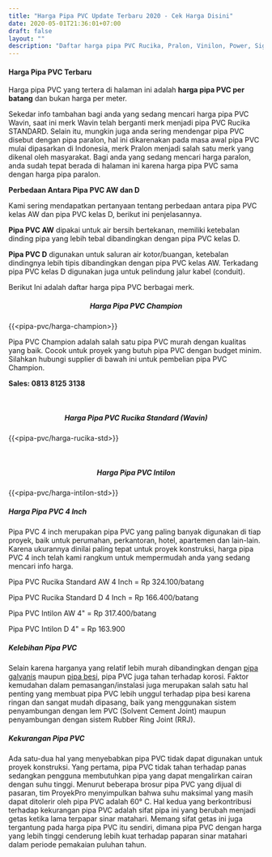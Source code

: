 ```yaml
---
title: "Harga Pipa PVC Update Terbaru 2020 - Cek Harga Disini"
date: 2020-05-01T21:36:01+07:00
draft: false
layout: ""
description: "Daftar harga pipa PVC Rucika, Pralon, Vinilon, Power, Signature, Dll. Temukan dan cek harga pipa PVC terbaru disini."
---
```


#### Harga Pipa PVC Terbaru
 
Harga pipa PVC yang tertera di halaman ini adalah **harga pipa PVC per batang** dan bukan harga per meter.

Sekedar info tambahan bagi anda yang sedang mencari harga pipa PVC Wavin, saat ini merk Wavin telah berganti merk menjadi pipa PVC Rucika STANDARD. Selain itu, mungkin juga anda sering mendengar pipa PVC disebut dengan pipa paralon, hal ini dikarenakan pada masa awal pipa PVC mulai dipasarkan di Indonesia, merk Pralon menjadi salah satu merk yang dikenal oleh masyarakat. Bagi anda yang sedang mencari harga paralon, anda sudah tepat berada di halaman ini karena harga pipa PVC sama dengan harga pipa paralon.

**Perbedaan Antara Pipa PVC AW dan D**

Kami sering mendapatkan pertanyaan tentang perbedaan antara pipa PVC kelas AW dan pipa PVC kelas D, berikut ini penjelasannya. 

**Pipa PVC AW** dipakai untuk air bersih bertekanan, memiliki ketebalan dinding pipa yang lebih tebal dibandingkan dengan pipa PVC kelas D. 

**Pipa PVC D** digunakan untuk saluran air kotor/buangan, ketebalan dindingnya lebih tipis dibandingkan dengan pipa PVC kelas AW. Terkadang pipa PVC kelas D digunakan juga untuk pelindung jalur kabel (conduit).

Berikut Ini adalah daftar harga pipa PVC berbagai merk.

<h5 style="text-align:center;">Harga Pipa PVC Champion</h5>

{{<pipa-pvc/harga-champion>}}

Pipa PVC Champion adalah salah satu pipa PVC murah dengan kualitas yang baik. Cocok untuk proyek yang butuh pipa PVC dengan budget minim. Silahkan hubungi supplier di bawah ini untuk pembelian pipa PVC Champion.

**Sales: 0813 8125 3138**

<br>

<h5 style="text-align:center;">Harga Pipa PVC Rucika Standard (Wavin)</h5>

{{<pipa-pvc/harga-rucika-std>}}

<br>

<h5 style="text-align:center;">Harga Pipa PVC Intilon</h5>

{{<pipa-pvc/harga-intilon-std>}}

##### Harga Pipa PVC 4 Inch

Pipa PVC 4 inch merupakan pipa PVC yang paling banyak digunakan di tiap proyek, baik untuk perumahan, perkantoran, hotel, apartemen dan lain-lain. Karena ukurannya dinilai paling tepat untuk proyek konstruksi, harga pipa PVC 4 inch telah kami rangkum untuk mempermudah anda yang sedang mencari info harga.

Pipa PVC Rucika Standard AW 4 Inch = Rp 324.100/batang

Pipa PVC Rucika Standard D 4 Inch = Rp 166.400/batang

Pipa PVC Intilon AW 4" = Rp 317.400/batang

Pipa PVC Intilon D 4" = Rp 163.900

##### Kelebihan Pipa PVC

Selain karena harganya yang relatif lebih murah dibandingkan dengan [pipa galvanis](../harga-pipa-galvanis-terbaru/) maupun [pipa besi](../harga-pipa-besi-terbaru/), pipa PVC juga tahan terhadap korosi. Faktor kemudahan dalam pemasangan/instalasi juga merupakan salah satu hal penting yang membuat pipa PVC lebih unggul terhadap pipa besi karena ringan dan sangat mudah dipasang, baik yang menggunakan sistem penyambungan dengan lem PVC (Solvent Cement Joint) maupun penyambungan dengan sistem Rubber Ring Joint (RRJ).

##### Kekurangan Pipa PVC

Ada satu-dua hal yang menyebabkan pipa PVC tidak dapat digunakan untuk proyek konstruksi. Yang pertama, pipa PVC tidak tahan terhadap panas sedangkan pengguna membutuhkan pipa yang dapat mengalirkan cairan dengan suhu tinggi. Menurut beberapa brosur pipa PVC yang dijual di pasaran, tim ProyekPro menyimpulkan bahwa suhu maksimal yang masih dapat ditolerir oleh pipa PVC adalah 60&deg; C. Hal kedua yang berkontribusi terhadap kekurangan pipa PVC adalah sifat pipa ini yang berubah menjadi getas ketika lama terpapar sinar matahari. Memang sifat getas ini juga tergantung pada harga pipa PVC itu sendiri, dimana pipa PVC dengan harga yang lebih tinggi cenderung lebih kuat terhadap paparan sinar matahari dalam periode pemakaian puluhan tahun.